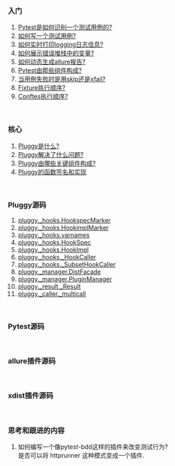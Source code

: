 ### 入门
1. [Pytest是如何识别一个测试用例的?](./docs/HowToFindTestCase.md)  
2. [如何写一个测试用例?](./docs/CreateTestCase.md)  
3. [如何实时打印logging日志信息?](./examples/live_logs/README.md)  
4. [如何展示错误堆栈中的变量?](./examples/showlocals/README.md)  
5. [如何动态生成allure报告?](./examples/dynamic_generate_allure_report/README.md)  
6. [Pytest由那些组件构成?](./docs/Components.md)  
7. [当用例失败时是用skip还是xfail?](./docs/skip_or_xfail.md)
8. [Fixture执行顺序?](./docs/fixture_call_order.md)  
8. [Conftes执行顺序?](./docs/fixture_call_order.md)  


&nbsp;  
### 核心  
1. [Pluggy是什么?](./docs/WhatIsPluggy.md)  
2. [Pluggy解决了什么问题?](./docs/WhyIsPluggyUseful.md)  
3. [Pluggy由哪些关键组件构成?](./docs/HowDoesItWork.md)  
4. [Pluggy的函数签名和实现](./docs/HookSpecAndImpl.md)  

&nbsp;  
### Pluggy源码
1. [pluggy._hooks.HookspecMarker](./docs/pluggy/hooks_HookspecMarker.md)  
2. [pluggy._hooks.HookimplMarker](./docs/pluggy/hooks_HookimplMarker.md)  
3. [pluggy._hooks.varnames](./docs/pluggy/hooks_varnames.md)
4. [pluggy._hooks.HookSpec](./docs/pluggy/hooks_HookSpec.md)  
5. [pluggy._hooks.HookImpl](./docs/pluggy/hooks_HookImpl.md)  
6. [pluggy._hooks._HookCaller](./docs/pluggy/hooks_HookCaller.md)  
7. [pluggy._hooks._SubsetHookCaller](./docs/pluggy/hooks_SubsetHookCaller.md)  
8. [pluggy._manager.DistFacade](./docs/pluggy/manager_DistFacade.md)
9. [pluggy._manager.PluginManager](./docs/pluggy/manager_PluginManager.md)  
10. [pluggy._result._Result](./docs/pluggy/result_Result.md)  
11. [pluggy._caller._multicall](./docs/pluggy/caller_multicall.md)  


&nbsp;  
### Pytest源码  


&nbsp;  
### allure插件源码


&nbsp;  
### xdist插件源码  


&nbsp;  
### 思考和跟进的内容  
1. 如何编写一个像pytest-bdd这样的插件来改变测试行为?  
是否可以将 httprunner 这种模式变成一个插件.  
